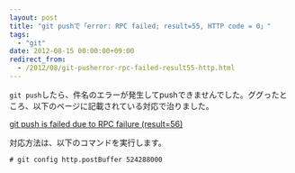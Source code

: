 ```yaml
---
layout: post
title: "git pushで「error: RPC failed; result=55, HTTP code = 0」"
tags:
  - "git"
date: 2012-08-15 00:00:00+09:00
redirect_from:
  - /2012/08/git-pusherror-rpc-failed-result55-http.html
---
```


`git push`したら、件名のエラーが発生してpushできませんでした。ググったところ、以下のページに記載されている対応で治りました。

[git push is failed due to RPC failure (result=56)](http://flyingtomoon.com/2011/04/12/git-push-is-failed-due-to-rpc-failure-result56/)

対応方法は、以下のコマンドを実行します。

```
# git config http.postBuffer 524288000
```
